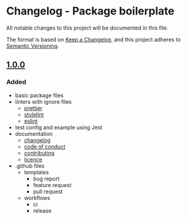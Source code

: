 # Changelog - Package boilerplate

All notable changes to this project will be documented in this file.

The format is based on [Keep a Changelog](https://keepachangelog.com/en/1.0.0/),
and this project adheres to [Semantic Versioning](https://semver.org/spec/v2.0.0.html).

## [1.0.0]

### Added

- basic package files
- linters with ignore files
  - [prettier](.prettierrc.yml)
  - [stylelint](.stylelintrc.yml)
  - [eslint](.eslintrc.yml)
- test config and example using Jest
- documentation
  - [changelog](CHANGELOG.md)
  - [code of conduct](CODE_OF_CONDUCT.md)
  - [contributing](CONTRIBUTING.md)
  - [licence](LICENSE.md)
- .github files
  - templates
    - bug report
    - feature request
    - pull request
  - workflows
    - ci
    - release

[package-boilerplate]: https://github.com/pvds/package-boilerplate
[1.0.0]: https://github.com/pvds/package-boilerplate/tree/1.0.0
